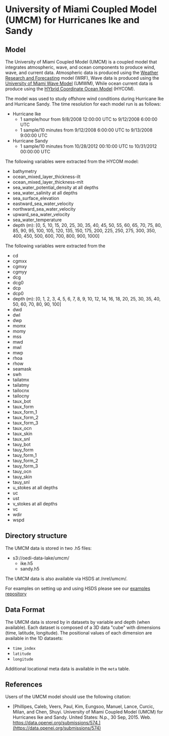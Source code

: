# University of Miami Coupled Model (UMCM) for Hurricanes Ike and Sandy

## Model

The University of Miami Coupled Model (UMCM) is a coupled model that integrates
atmospheric, wave, and ocean components to produce wind, wave, and current
data. Atmospheric data is produced using the [Weather Research and Forecasting](https://www.mmm.ucar.edu/weather-research-and-forecasting-model)
model (WRF), Wave data is produced using the [University of Miami Wave Model](https://umwm.org/)
(UMWM), While ocean current data is produce using the
[HYbrid Coordinate Ocean Model](https://www.hycom.org/) (HYCOM).

The model was used to study offshore wind conditions during Hurricane Ike
and Hurricane Sandy. The time resolution for each model run is as follows:

- Hurricane Ike
  - 1 sample/hour from 9/8/2008 12:00:00 UTC to 9/12/2008 6:00:00 UTC
  - 1 sample/10 minutes from 9/12/2008 6:00:00 UTC to 9/13/2008 9:00:00 UTC
- Hurricane Sandy
  - 1 sample/10 minutes from 10/28/2012 00:10:00 UTC to 10/31/2012 00:00:00 UTC

The following variables were extracted from the HYCOM model:
- bathymetry
- ocean_mixed_layer_thickness-ilt
- ocean_mixed_layer_thickness-mlt
- sea_water_potential_density at all depths
- sea_water_salinity at all depths
- sea_surface_elevation
- eastward_sea_water_velocity
- northward_sea_water_velocity
- upward_sea_water_velocity
- sea_water_temperature
- depth (m): [0, 5, 10, 15, 20, 25, 30, 35, 40, 45, 50, 55, 60, 65, 70, 75, 80, 85, 90, 95, 100, 105, 120, 135, 150, 175, 200, 225, 250, 275, 300, 350, 400, 450, 500, 600, 700, 800, 900, 1000]

The following variables were extracted from the
- cd
- cgmxx
- cgmxy
- cgmyy
- dcg
- dcg0
- dcp
- dcp0
- depth (m): [0, 1, 2, 3, 4, 5, 6, 7, 8, 9, 10, 12, 14, 16, 18, 20, 25, 30, 35, 40, 50, 60, 70, 80, 90, 100]
- dwd
- dwl
- dwp
- momx
- momy
- mss
- mwd
- mwl
- mwp
- rhoa
- rhow
- seamask
- swh
- tailatmx
- tailatmy
- tailocnx
- tailocny
- taux_bot
- taux_form
- taux_form_1
- taux_form_2
- taux_form_3
- taux_ocn
- taux_skin
- taux_snl
- tauy_bot
- tauy_form
- tauy_form_1
- tauy_form_2
- tauy_form_3
- tauy_ocn
- tauy_skin
- tauy_snl
- u_stokes at all depths
- uc
- ust
- v_stokes at all depths
- vc
- wdir
- wspd

## Directory structure

The UMCM data is stored in two .h5 files:
- s3://oedi-data-lake/umcm/
  - ike.h5
  - sandy.h5

The UMCM data is also available via HSDS at /nrel/umcm/.

For examples on setting up and using HSDS please see our [examples repository](https://github.com/nrel/hsds-examples)

## Data Format

The UMCM data is stored by in datasets by variable and depth (when available).
Each dataset is composed of a 3D data "cube" with dimensions (time, latitude,
longitude). The positional values of each dimension are available in the 1D
datasets:
- `time_index`
- `latitude`
- `longitude`

Additional locational meta data is available in the `meta` table.

## References

Users of the UMCM model should use the following citation:
- [Phillipes, Caleb, Veers, Paul, Kim, Eungsoo, Manuel, Lance, Curcic, Milan, and Chen, Shuyi. University of Miami Coupled Model (UMCM) for Hurricanes Ike and Sandy. United States: N.p., 30 Sep, 2015. Web. https://data.openei.org/submissions/574.](https://data.openei.org/submissions/574)
